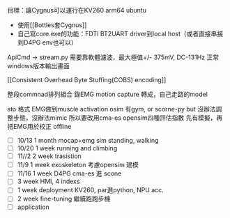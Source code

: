 目標：讓Cygnus可以運行在KV260 arm64 ubuntu
- 使用[[Bottles套Cygnus]]
- 自己寫core.exe的功能：FDTI BT2UART driver到local host（或者直接串接到D4PG env也可以）

ApiCmd -> stream.py
需要靠軟體濾波，最大極值+/- 375mV, DC-131Hz
正常windows版本輸出畫面

[[Consistent Overhead Byte Stuffing(COBS) encoding]]

整段commnad排列組合
錄EMG
motion capture 轉成，自己走路的model

sto 格式
EMG做到muscle activation
osim
有gym, or scorne-py but 沒辦法調整步態，沒辦法mimic
所以要改用cma-es
opensim四種評估指數
先有模擬，再把EMG用於校正
offline

- [ ] 10/13 1 month mocap+emg sim standing, walking
- [ ] 10/20 1 week running and climbing
- [ ] 11//2 2 week trasistion
- [ ] 11/9 1 week exoskeleton 考慮opensim 建模
- [ ] 11/16 1 week D4PG cma-es 進 scone
- [ ] 3 week HMI, 4 indexs
- [ ] 1 week deployment KV260, par進python, NPU acc.
- [ ] 2 week fine-tuning 繼續跑跑步機
- [ ] application